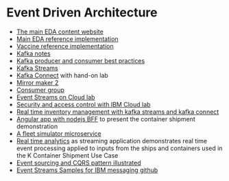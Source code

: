 # Event Driven Architecture

* [The main EDA content website](https://jbcodeforce.github.io/refarch-eda)
* [Main EDA reference implementation](https://jbcodeforce.github.io/refarch-kc)
* [Vaccine reference implementation](https://jbcodeforce.github.io/vaccine-solution)
* [Kafka notes](https://jbcodeforce.github.io/refarch-eda/technology/kafka-overview/)
* [Kafka producer and consumer best practices](https://jbcodeforce.github.io/refarch-eda/technology/kafka-producers-consumers/)
* [Kafka Streams](https://jbcodeforce.github.io/refarch-eda/technology/kafka-streams/)
* [Kafka Connect](https://jbcodeforce.github.io/refarch-eda/technology/kafka-connect/) with hand-on lab
* [Mirror maker 2](https://jbcodeforce.github.io/refarch-eda/use-cases/kafka-mm2/)
* [Consumer group](https://jbcodeforce.github.io/refarch-eda/technology/event-streams/consumergrp/)
* [Event Streams on Cloud lab](https://jbcodeforce.github.io/refarch-eda/technology/event-streams/es-cloud/)
* [Security and access control with IBM Cloud lab](https://jbcodeforce.github.io/refarch-eda/technology/event-streams/security/)
* [Real time inventory management with kafka streams and kafka connect](https://jbcodeforce.github.io/refarch-eda/scenarios/realtime-inventory/)
* [Angular app with nodejs BFF](https://github.com/jbcodeforce/refarch-kc-ui) to present the container shipment demonstration
* [A fleet simulator microservice](https://github.com/jbcodeforce/refarch-kc-ms)
* [Real time analytics](https://github.com/jbcodeforce/refarch-kc-streams) as streaming application demonstrates real time event processing applied to inputs from the ships and containers used in the K Container Shipment Use Case
* [Event sourcing and CQRS pattern illustrated](https://github.com/jbcodeforce/refarch-kc-order-ms)
* [Event Streams Samples for IBM messaging github](https://github.com/ibm-messaging/event-streams-samples)

